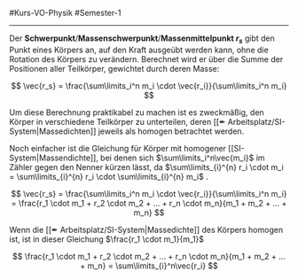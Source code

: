 #Kurs-VO-Physik #Semester-1

---

Der **Schwerpunkt**/**Massenschwerpunkt**/**Massenmittelpunkt $r_s$** gibt den Punkt eines Körpers an, auf den Kraft ausgeübt werden kann, ohne die Rotation des Körpers zu verändern. Berechnet wird er über die Summe der Positionen aller Teilkörper, gewichtet durch deren Masse:

$$
\vec{r_s} = \frac{\sum\limits_i^n m_i \cdot \vec{r_i}}{\sum\limits_i^n m_i}
$$

Um diese Berechnung praktikabel zu machen ist es zweckmäßig, den Körper in verschiedene Teilkörper zu unterteilen, deren [[✒ Arbeitsplatz/SI-System|Massedichten]] jeweils als homogen betrachtet werden.

Noch einfacher ist die Gleichung für Körper mit homogener [[SI-System|Massendichte]], bei denen sich $\sum\limits_i^n\vec{m_i}$ im Zähler gegen den Nenner kürzen lässt, da $\sum\limits_{i}^{n} r_i \cdot m_i = \sum\limits_{i}^{n} r_i \cdot \sum\limits_{i}^{n} m_i$ .

$$
\vec{r_s} =
\frac{\sum\limits_i^n m_i \cdot \vec{r_i}}{\sum\limits_i^n m_i} =
\frac{r_1 \cdot m_1 + r_2 \cdot m_2 + ... + r_n \cdot m_n}{m_1 + m_2 + ... + m_n}
$$

Wenn die [[✒ Arbeitsplatz/SI-System|Massedichte]] des Körpers homogen ist, ist in dieser Gleichung $\frac{r_1 \cdot m_1}{m_1}$ 

$$
\frac{r_1 \cdot m_1 + r_2 \cdot m_2 + ... + r_n \cdot m_n}{m_1 + m_2 + ... + m_n} =
\sum\limits_{i}^n\vec{r_i}
$$
